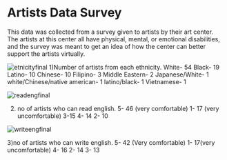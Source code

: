 # Artists Data Survey
This data was collected from a survey given to artists by their art center.
The artists at this center all have physical, mental, or emotional disabilities, 
and the survey was meant to get an idea of how the center can better support the artists virtually.


![etnicityfinal](https://user-images.githubusercontent.com/97830217/179009665-bf8978dd-9bc3-41f4-882e-6375f29ea7fe.jpg)
1)Number of artists from each ethnicity.
White- 54
Black- 19
Latino- 10
Chinese- 10
Filipino- 3
Middle Eastern- 2
Japanese/White- 1
white/Chinese/native american- 1
latino/black- 1
Vietnamese- 1

![readengfinal](https://user-images.githubusercontent.com/97830217/179009931-10db6114-5d37-4af0-b971-e540d0cf7837.jpg)


2) no of artists who can read english.
5- 46 (very comfortable)
1- 17 (very uncomfortable)
3-15
4- 14
2- 10

![writeengfinal](https://user-images.githubusercontent.com/97830217/179010015-30a6b036-433b-49e5-89d5-0484262a7d2f.jpg)


3)no of artists who can write english.
5- 42 (Very comfortable)
1- 17(very uncomfortable)
4- 16
2- 14
3- 13
